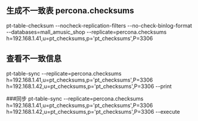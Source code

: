 ## 生成不一致表 percona.checksums
pt-table-checksum --nocheck-replication-filters --no-check-binlog-format --databases=mall_amusic_shop --replicate=percona.checksums h=192.168.1.41,u=pt_checksums,p='pt_checksums',P=3306

## 查看不一致信息
pt-table-sync --replicate=percona.checksums h=192.168.1.41,u=pt_checksums,p='pt_checksums',P=3306 h=192.168.1.42,u=pt_checksums,p='pt_checksums',P=3306 --print 

###同步
pt-table-sync --replicate=percona.checksums h=192.168.1.41,u=pt_checksums,p='pt_checksums',P=3306 h=192.168.1.42,u=pt_checksums,p='pt_checksums',P=3306 --execute
